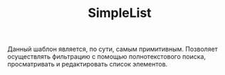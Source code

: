 ﻿---
layout: default
title: SimpleList
position: 
categories: 
tags: 
---

Данный шаблон является, по сути, самым примитивным. Позволяет осуществлять фильтрацию с помощью полнотекстового поиска, просматривать и редактировать список элементов.

 



 

 


